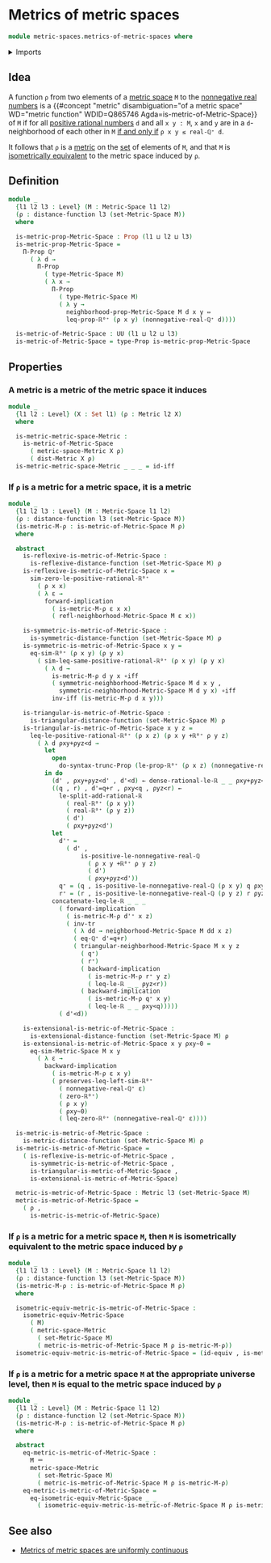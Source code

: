 # Metrics of metric spaces

```agda
module metric-spaces.metrics-of-metric-spaces where
```

<details><summary>Imports</summary>

```agda
open import elementary-number-theory.positive-rational-numbers

open import foundation.dependent-pair-types
open import foundation.equivalences
open import foundation.identity-types
open import foundation.logical-equivalences
open import foundation.propositional-truncations
open import foundation.propositions
open import foundation.sets
open import foundation.transport-along-identifications
open import foundation.universe-levels

open import metric-spaces.equality-of-metric-spaces
open import metric-spaces.metric-spaces
open import metric-spaces.metrics

open import real-numbers.nonnegative-real-numbers
open import real-numbers.strict-inequality-real-numbers
```

</details>

## Idea

A function `ρ` from two elements of a
[metric space](metric-spaces.metric-spaces.md) `M` to the
[nonnegative real numbers](real-numbers.nonnegative-real-numbers.md) is a
{{#concept "metric" disambiguation="of a metric space" WD="metric function" WDID=Q865746 Agda=is-metric-of-Metric-Space}}
of `M` if for all
[positive rational numbers](elementary-number-theory.positive-rational-numbers.md)
`d` and all `x y : M`, `x` and `y` are in a `d`-neighborhood of each other in
`M` [if and only if](foundation.logical-equivalences.md) `ρ x y ≤ real-ℚ⁺ d`.

It follows that `ρ` is a [metric](metric-spaces.metrics.md) on the
[set](foundation.sets.md) of elements of `M`, and that `M` is
[isometrically equivalent](metric-spaces.equality-of-metric-spaces.md) to the
metric space induced by `ρ`.

## Definition

```agda
module _
  {l1 l2 l3 : Level} (M : Metric-Space l1 l2)
  (ρ : distance-function l3 (set-Metric-Space M))
  where

  is-metric-prop-Metric-Space : Prop (l1 ⊔ l2 ⊔ l3)
  is-metric-prop-Metric-Space =
    Π-Prop ℚ⁺
      ( λ d →
        Π-Prop
          ( type-Metric-Space M)
          ( λ x →
            Π-Prop
              ( type-Metric-Space M)
              ( λ y →
                neighborhood-prop-Metric-Space M d x y ⇔
                leq-prop-ℝ⁰⁺ (ρ x y) (nonnegative-real-ℚ⁺ d))))

  is-metric-of-Metric-Space : UU (l1 ⊔ l2 ⊔ l3)
  is-metric-of-Metric-Space = type-Prop is-metric-prop-Metric-Space
```

## Properties

### A metric is a metric of the metric space it induces

```agda
module _
  {l1 l2 : Level} (X : Set l1) (ρ : Metric l2 X)
  where

  is-metric-metric-space-Metric :
    is-metric-of-Metric-Space
      ( metric-space-Metric X ρ)
      ( dist-Metric X ρ)
  is-metric-metric-space-Metric _ _ _ = id-iff
```

### If `ρ` is a metric for a metric space, it is a metric

```agda
module _
  {l1 l2 l3 : Level} (M : Metric-Space l1 l2)
  (ρ : distance-function l3 (set-Metric-Space M))
  (is-metric-M-ρ : is-metric-of-Metric-Space M ρ)
  where

  abstract
    is-reflexive-is-metric-of-Metric-Space :
      is-reflexive-distance-function (set-Metric-Space M) ρ
    is-reflexive-is-metric-of-Metric-Space x =
      sim-zero-le-positive-rational-ℝ⁰⁺
        ( ρ x x)
        ( λ ε →
          forward-implication
            ( is-metric-M-ρ ε x x)
            ( refl-neighborhood-Metric-Space M ε x))

    is-symmetric-is-metric-of-Metric-Space :
      is-symmetric-distance-function (set-Metric-Space M) ρ
    is-symmetric-is-metric-of-Metric-Space x y =
      eq-sim-ℝ⁰⁺ (ρ x y) (ρ y x)
        ( sim-leq-same-positive-rational-ℝ⁰⁺ (ρ x y) (ρ y x)
          ( λ d →
            is-metric-M-ρ d y x ∘iff
            ( symmetric-neighborhood-Metric-Space M d x y ,
              symmetric-neighborhood-Metric-Space M d y x) ∘iff
            inv-iff (is-metric-M-ρ d x y)))

    is-triangular-is-metric-of-Metric-Space :
      is-triangular-distance-function (set-Metric-Space M) ρ
    is-triangular-is-metric-of-Metric-Space x y z =
      leq-le-positive-rational-ℝ⁰⁺ (ρ x z) (ρ x y +ℝ⁰⁺ ρ y z)
        ( λ d ρxy+ρyz<d →
          let
            open
              do-syntax-trunc-Prop (le-prop-ℝ⁰⁺ (ρ x z) (nonnegative-real-ℚ⁺ d))
          in do
            (d' , ρxy+ρyz<d' , d'<d) ← dense-rational-le-ℝ _ _ ρxy+ρyz<d
            ((q , r) , d'=q+r , ρxy<q , ρyz<r) ←
              le-split-add-rational-ℝ
                ( real-ℝ⁰⁺ (ρ x y))
                ( real-ℝ⁰⁺ (ρ y z))
                ( d')
                ( ρxy+ρyz<d')
            let
              d'⁺ =
                ( d' ,
                    is-positive-le-nonnegative-real-ℚ
                      ( ρ x y +ℝ⁰⁺ ρ y z)
                      ( d')
                      ( ρxy+ρyz<d'))
              q⁺ = (q , is-positive-le-nonnegative-real-ℚ (ρ x y) q ρxy<q)
              r⁺ = (r , is-positive-le-nonnegative-real-ℚ (ρ y z) r ρyz<r)
            concatenate-leq-le-ℝ _ _ _
              ( forward-implication
                ( is-metric-M-ρ d'⁺ x z)
                ( inv-tr
                  ( λ dd → neighborhood-Metric-Space M dd x z)
                  ( eq-ℚ⁺ d'=q+r)
                  ( triangular-neighborhood-Metric-Space M x y z
                    ( q⁺)
                    ( r⁺)
                    ( backward-implication
                      ( is-metric-M-ρ r⁺ y z)
                      ( leq-le-ℝ _ _ ρyz<r))
                    ( backward-implication
                      ( is-metric-M-ρ q⁺ x y)
                      ( leq-le-ℝ _ _ ρxy<q)))))
              ( d'<d))

    is-extensional-is-metric-of-Metric-Space :
      is-extensional-distance-function (set-Metric-Space M) ρ
    is-extensional-is-metric-of-Metric-Space x y ρxy~0 =
      eq-sim-Metric-Space M x y
        ( λ ε →
          backward-implication
            ( is-metric-M-ρ ε x y)
            ( preserves-leq-left-sim-ℝ⁰⁺
              ( nonnegative-real-ℚ⁺ ε)
              ( zero-ℝ⁰⁺)
              ( ρ x y)
              ( ρxy~0)
              ( leq-zero-ℝ⁰⁺ (nonnegative-real-ℚ⁺ ε))))

  is-metric-is-metric-of-Metric-Space :
    is-metric-distance-function (set-Metric-Space M) ρ
  is-metric-is-metric-of-Metric-Space =
    ( is-reflexive-is-metric-of-Metric-Space ,
      is-symmetric-is-metric-of-Metric-Space ,
      is-triangular-is-metric-of-Metric-Space ,
      is-extensional-is-metric-of-Metric-Space)

  metric-is-metric-of-Metric-Space : Metric l3 (set-Metric-Space M)
  metric-is-metric-of-Metric-Space =
    ( ρ ,
      is-metric-is-metric-of-Metric-Space)
```

### If `ρ` is a metric for a metric space `M`, then `M` is isometrically equivalent to the metric space induced by `ρ`

```agda
module _
  {l1 l2 l3 : Level} (M : Metric-Space l1 l2)
  (ρ : distance-function l3 (set-Metric-Space M))
  (is-metric-M-ρ : is-metric-of-Metric-Space M ρ)
  where

  isometric-equiv-metric-is-metric-of-Metric-Space :
    isometric-equiv-Metric-Space
      ( M)
      ( metric-space-Metric
        ( set-Metric-Space M)
        ( metric-is-metric-of-Metric-Space M ρ is-metric-M-ρ))
  isometric-equiv-metric-is-metric-of-Metric-Space = (id-equiv , is-metric-M-ρ)
```

### If `ρ` is a metric for a metric space `M` at the appropriate universe level, then `M` is equal to the metric space induced by `ρ`

```agda
module _
  {l1 l2 : Level} (M : Metric-Space l1 l2)
  (ρ : distance-function l2 (set-Metric-Space M))
  (is-metric-M-ρ : is-metric-of-Metric-Space M ρ)
  where

  abstract
    eq-metric-is-metric-of-Metric-Space :
      M ＝
      metric-space-Metric
        ( set-Metric-Space M)
        ( metric-is-metric-of-Metric-Space M ρ is-metric-M-ρ)
    eq-metric-is-metric-of-Metric-Space =
      eq-isometric-equiv-Metric-Space _ _
        ( isometric-equiv-metric-is-metric-of-Metric-Space M ρ is-metric-M-ρ)
```

## See also

- [Metrics of metric spaces are uniformly continuous](metric-spaces.metrics-of-metric-spaces-are-uniformly-continuous.md)
